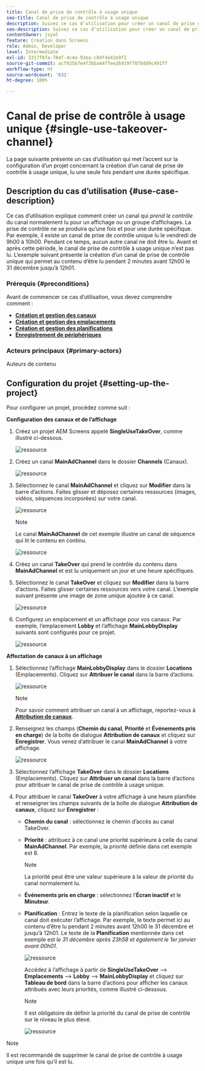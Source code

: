 ```yaml
---
title: Canal de prise de contrôle à usage unique
seo-title: Canal de prise de contrôle à usage unique
description: Suivez ce cas d’utilisation pour créer un canal de prise de contrôle à usage unique.
seo-description: Suivez ce cas d’utilisation pour créer un canal de prise de contrôle à usage unique.
contentOwner: jsyal
feature: Création dans Screens
role: Admin, Developer
level: Intermediate
exl-id: 3317f07a-784f-4c4a-93ea-c84f4e42e9f2
source-git-commit: acf925b7e4f3bba44ffee26919f7078dd9c491ff
workflow-type: ht
source-wordcount: '631'
ht-degree: 100%

---
```


# Canal de prise de contrôle à usage unique {#single-use-takeover-channel}

La page suivante présente un cas d’utilisation qui met l’accent sur la configuration d’un projet concernant la création d’un canal de prise de contrôle à usage unique, lu une seule fois pendant une durée spécifique.


## Description du cas d’utilisation {#use-case-description}

Ce cas d’utilisation explique comment créer un canal qui *prend le contrôle* du canal normalement lu pour un affichage ou un groupe d’affichages. La prise de contrôle ne se produira qu’une fois et pour une durée spécifique.
Par exemple, il existe un canal de prise de contrôle unique lu le vendredi de 9h00 à 10h00. Pendant ce temps, aucun autre canal ne doit être lu. Avant et après cette période, le canal de prise de contrôle à usage unique n’est pas lu. L’exemple suivant présente la création d’un canal de prise de contrôle unique qui permet au contenu d’être lu pendant 2 minutes avant 12h00 le 31 décembre jusqu’à 12h01.

### Prérequis {#preconditions}

Avant de commencer ce cas d’utilisation, vous devez comprendre comment :

* **[Création et gestion des canaux](managing-channels.md)**
* **[Création et gestion des emplacements](managing-locations.md)**
* **[Création et gestion des planifications](managing-schedules.md)**
* **[Enregistrement de périphériques](device-registration.md)**

### Acteurs principaux {#primary-actors}

Auteurs de contenu

## Configuration du projet {#setting-up-the-project}

Pour configurer un projet, procédez comme suit :

**Configuration des canaux et de l’affichage**

1. Créez un projet AEM Screens appelé **SingleUseTakeOver**, comme illustré ci-dessous.

   ![ressource](assets/single-takeover1.png)

1. Créez un canal **MainAdChannel** dans le dossier **Channels** (Canaux).

   ![ressource](assets/single-takeover2.png)

1. Sélectionnez le canal **MainAdChannel** et cliquez sur **Modifier** dans la barre d’actions. Faites glisser et déposez certaines ressources (images, vidéos, séquences incorporées) sur votre canal.

   ![ressource](assets/single-takeover2.png)


   >[!NOTE]
   >Le canal **MainAdChannel** de cet exemple illustre un canal de séquence qui lit le contenu en continu.

   ![ressource](assets/single-takeover3.png)

1. Créez un canal **TakeOver** qui prend le contrôle du contenu dans **MainAdChannel** et est lu uniquement un jour et une heure spécifiques.

1. Sélectionnez le canal **TakeOver** et cliquez sur **Modifier** dans la barre d’actions. Faites glisser certaines ressources vers votre canal. L’exemple suivant présente une image de zone unique ajoutée à ce canal.

   ![ressource](assets/single-takeover4.png)

1. Configurez un emplacement et un affichage pour vos canaux. Par exemple, l’emplacement **Lobby** et l’affichage **MainLobbyDisplay** suivants sont configurés pour ce projet.

   ![ressource](assets/single-takeover5.png)

**Affectation de canaux à un affichage**

1. Sélectionnez l’affichage **MainLobbyDisplay** dans le dossier **Locations** (Emplacements). Cliquez sur **Attribuer le canal** dans la barre d’actions.

   ![ressource](assets/single-takeover6.png)

   >[!NOTE]
   >Pour savoir comment attribuer un canal à un affichage, reportez-vous à **[Attribution de canaux](channel-assignment.md)**.

1. Renseignez les champs (**Chemin du canal**, **Priorité** et **Événements pris en charge**) de la boîte de dialogue **Attribution de canaux** et cliquez sur **Enregistrer**. Vous venez d’attribuer le canal **MainAdChannel** à votre affichage.

   ![ressource](assets/single-takeover7.png)

1. Sélectionnez l’affichage **TakeOver** dans le dossier **Locations** (Emplacements). Cliquez sur **Attribuer un canal** dans la barre d’actions pour attribuer le canal de prise de contrôle à usage unique.

1. Pour attribuer le canal **TakeOver** à votre affichage à une heure planifiée et renseigner les champs suivants de la boîte de dialogue **Attribution de canaux**, cliquez sur **Enregistrer** :

   * **Chemin du canal** : sélectionnez le chemin d’accès au canal TakeOver.
   * **Priorité** : attribuez à ce canal une priorité supérieure à celle du canal **MainAdChannel**. Par exemple, la priorité définie dans cet exemple est 8.

      >[!NOTE]
      >La priorité peut être une valeur supérieure à la valeur de priorité du canal normalement lu.
   * **Événements pris en charge** : sélectionnez l’**Écran inactif** et le **Minuteur**.
   * **Planification** : Entrez le texte de la planification selon laquelle ce canal doit exécuter l’affichage. Par exemple, le texte permet ici au contenu d’être lu pendant 2 minutes avant 12h00 le 31 décembre et jusqu’à 12h01.
Le texte de la **Planification** mentionnée dans cet exemple est *le 31 décembre après 23h58 et également le 1er janvier avant 00h01*.

      ![ressource](assets/single-takeover8.png)

      Accédez à l’affichage à partir de **SingleUseTakeOver** --> **Emplacements** --> **Lobby** --> **MainLobbyDisplay** et cliquez sur **Tableau de bord** dans la barre d’actions pour afficher les canaux attribués avec leurs priorités, comme illustré ci-dessous.

      >[!NOTE]
      >Il est obligatoire de définir la priorité du canal de prise de contrôle sur le niveau le plus élevé.

      ![ressource](assets/single-takeover9.png)

>[!NOTE]
>
>Il est recommandé de supprimer le canal de prise de contrôle à usage unique une fois qu’il est lu.
